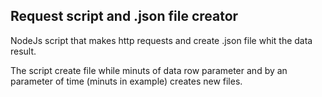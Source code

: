 ## Request script and .json file creator

NodeJs script that makes http requests and create .json file whit the data result. 

The script create file while minuts of data row parameter and by an parameter of time (minuts in example) creates new files.